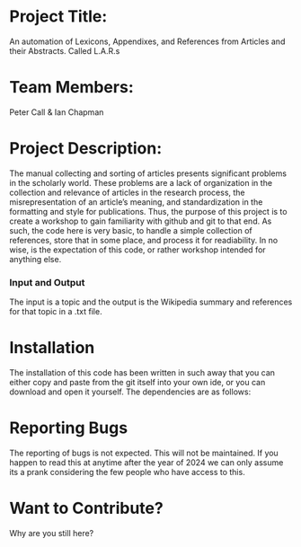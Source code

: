 # Project Title:
An automation of Lexicons, Appendixes, and References from Articles and their Abstracts. Called L.A.R.s
# Team Members:
Peter Call &
Ian Chapman
# Project Description:
The manual collecting and sorting of articles presents significant problems in the scholarly world. These problems are a lack of organization in the collection and relevance of articles in the research process, the misrepresentation of an article’s meaning, and standardization in the formatting and style for publications. Thus, the purpose of this project is to create a workshop to gain familiarity with github and git to that end. As such, the code here is very basic, to handle a simple collection of references, store that in some place, and process it for readiability. In no wise, is the expectation of this code, or rather workshop intended for anything else. 
### Input and Output
The input is a topic and the output is the Wikipedia summary and references for that topic in a .txt file.
# Installation

The installation of this code has been written in such away that you can either copy and paste from the git itself into your own ide, or you can download and open it yourself.
The dependencies are as follows:


# Reporting Bugs

The reporting of bugs is not expected. This will not be maintained. If you happen to read this at anytime after the year of 2024 we can only assume its a prank considering the few people who have access to this.

# Want to Contribute?

Why are you still here? 
